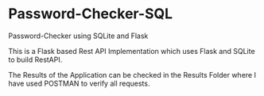 # Password-Checker-SQL
Password-Checker using SQLite and Flask

This is a Flask based Rest API Implementation which uses Flask and SQLite to build RestAPI.

The Results of the Application can be checked in the Results Folder where I have used POSTMAN to verify all requests.
